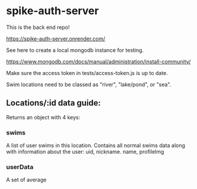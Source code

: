 # spike-auth-server

This is the back end repo!

https://spike-auth-server.onrender.com/

See here to create a local mongodb instance for testing.

https://www.mongodb.com/docs/manual/administration/install-community/

Make sure the access token in tests/access-token.js is up to date.

Swim locations need to be classed as "river", "lake/pond", or "sea".

## Locations/:id data guide:

Returns an object with 4 keys:

### swims

A list of user swims in this location.
Contains all normal swims data along with information about the user: uid, nickname. name, profileImg

### userData

A set of average
